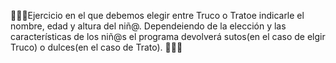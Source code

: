 🎃👻💀Ejercicio en el que debemos elegir entre Truco o Tratoe indicarle el nombre, edad y altura del niñ@. Dependeiendo de la elección y las características de los niñ@s el programa devolverá sutos(en el caso de elgir Truco) o dulces(en el caso de Trato). 🍰🍬🍡

